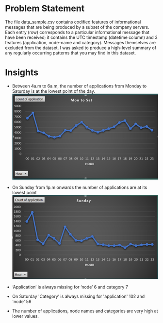 # Problem Statement
The file data_sample.csv contains codified features of informational messages that are being produced by a subset of the company servers. Each entry (row) corresponds to a particular informational message that have been received; it contains the UTC timestamp (datetime column) and 3 features (application, node-name and category). Messages themselves are excluded from the dataset. I was asked to produce a high-level summary of any regularly occurring patterns that you may find in this dataset. 
# Insights
- Between 4a.m to 6a.m, the number of applications from Monday to Saturday is at the lowest point of the day.
![alt text](https://github.com/Yash4850/EDA/blob/main/Stock%20Exchange/Figures/1.PNG)

- On Sunday from 1p.m onwards the number of applications are at its lowest point
![alt text](https://github.com/Yash4850/EDA/blob/main/Stock%20Exchange/Figures/2.PNG)

- ‘Application’ is always missing for ‘node’ 6 and category 7
- On Saturday 'Category’ is always missing for 'application' 102 and 'node' 56
- The number of applications, node names and categories are very high at lower values.
